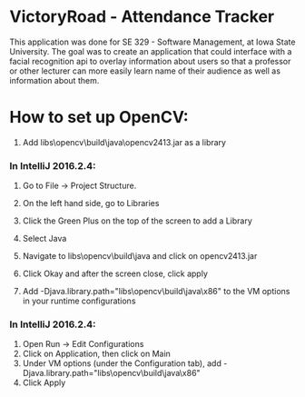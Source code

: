 # VictoryRoad - Attendance Tracker

This application was done for SE 329 - Software Management, at Iowa State University.
The goal was to create an application that could interface with a facial recognition api to overlay information about users so that
a professor or other lecturer can more easily learn name of their audience as well as information about them.

# How to set up OpenCV:
1. Add libs\opencv\build\java\opencv2413.jar as a library
 ### In IntelliJ 2016.2.4:
 1. Go to File -> Project Structure.
 2. On the left hand side, go to Libraries
 3. Click the Green Plus on the top of the screen to add a Library
 4. Select Java
 5. Navigate to libs\opencv\build\java and click on opencv2413.jar
 6. Click Okay and after the screen close, click apply

2. Add -Djava.library.path="libs\opencv\build\java\x86" to the VM options in your runtime configurations
 ### In IntelliJ 2016.2.4:
 1. Open Run -> Edit Configurations
 2. Click on Application, then click on Main
 3. Under VM options (under the Configuration tab), add -Djava.library.path="libs\opencv\build\java\x86"
 4. Click Apply
